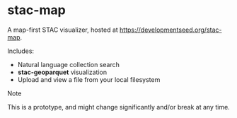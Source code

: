 # stac-map

A map-first STAC visualizer, hosted at <https://developmentseed.org/stac-map>.

Includes:

- Natural language collection search
- **stac-geoparquet** visualization
- Upload and view a file from your local filesystem

> [!NOTE]
> This is a prototype, and might change significantly and/or break at any time.
